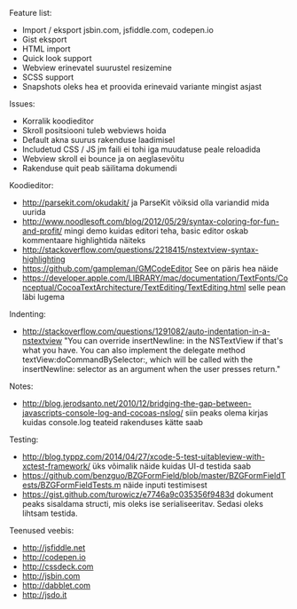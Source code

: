 Feature list:

- Import / eksport jsbin.com, jsfiddle.com, codepen.io
- Gist eksport
- HTML import
- Quick look support
- Webview erinevatel suurustel resizemine
- SCSS support
- Snapshots oleks hea et proovida erinevaid variante mingist asjast

Issues:

- Korralik koodieditor
- Skroll positsiooni tuleb webviews hoida
- Default akna suurus rakenduse laadimisel
- Includetud CSS / JS jm faili ei tohi iga muudatuse peale reloadida
- Webview skroll ei bounce ja on aeglasevõitu
- Rakenduse quit peab säilitama dokumendi

Koodieditor:

- http://parsekit.com/okudakit/ ja ParseKit võiksid olla variandid mida uurida
- http://www.noodlesoft.com/blog/2012/05/29/syntax-coloring-for-fun-and-profit/ mingi demo kuidas editori teha, basic editor oskab kommentaare highlightida näiteks
- http://stackoverflow.com/questions/2218415/nstextview-syntax-highlighting
- https://github.com/gampleman/GMCodeEditor See on päris hea näide
- https://developer.apple.com/LIBRARY/mac/documentation/TextFonts/Conceptual/CocoaTextArchitecture/TextEditing/TextEditing.html selle pean läbi lugema

Indenting:

- http://stackoverflow.com/questions/1291082/auto-indentation-in-a-nstextview "You can override insertNewline: in the NSTextView if that's what you have. You can also implement the delegate method textView:doCommandBySelector:, which will be called with the insertNewline: selector as an argument when the user presses return."

Notes:

- http://blog.jerodsanto.net/2010/12/bridging-the-gap-between-javascripts-console-log-and-cocoas-nslog/ siin peaks olema kirjas kuidas console.log teateid rakenduses kätte saab

Testing:

- http://blog.typpz.com/2014/04/27/xcode-5-test-uitableview-with-xctest-framework/ üks võimalik näide kuidas UI-d testida saab
- https://github.com/benzguo/BZGFormField/blob/master/BZGFormFieldTests/BZGFormFieldTests.m näide inputi testimisest
- https://gist.github.com/turowicz/e7746a9c035356f9483d dokument peaks sisaldama structi, mis oleks ise serialiseeritav. Sedasi oleks lihtsam testida.

Teenused veebis:

- http://jsfiddle.net
- http://codepen.io
- http://cssdeck.com
- http://jsbin.com
- http://dabblet.com
- http://jsdo.it

